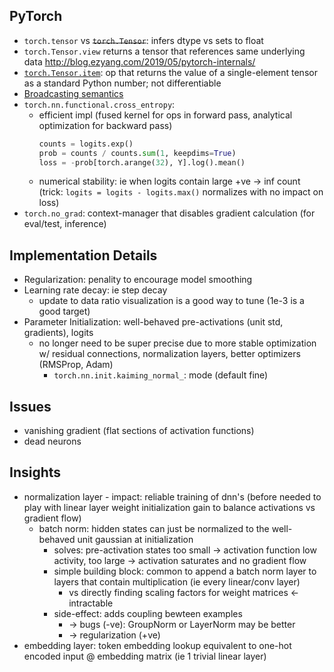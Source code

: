 ## PyTorch
* `torch.tensor` vs ~~`torch.Tensor`~~: infers dtype vs sets to float
* `torch.Tensor.view` returns a tensor that references same underlying data 
http://blog.ezyang.com/2019/05/pytorch-internals/
* [`torch.Tensor.item`](https://pytorch.org/docs/stable/generated/torch.Tensor.item.html): op that returns the value of a single-element tensor as a standard Python number; not differentiable
* [Broadcasting semantics](https://pytorch.org/docs/stable/notes/broadcasting.html)
* `torch.nn.functional.cross_entropy`: 
  - efficient impl (fused kernel for ops in forward pass, analytical optimization for backward pass)
    ```python
    counts = logits.exp()
    prob = counts / counts.sum(1, keepdims=True)
    loss = -prob[torch.arange(32), Y].log().mean()
    ```
  - numerical stability: ie when logits contain large +ve -> inf count (trick: `logits = logits - logits.max()` normalizes with no impact on loss)
* `torch.no_grad`: context-manager that disables gradient calculation (for eval/test, inference)

## Implementation Details
* Regularization: penality to encourage model smoothing
* Learning rate decay: ie step decay
    * update to data ratio visualization is a good way to tune (1e-3 is a good target)
* Parameter Initialization: well-behaved pre-activations (unit std, gradients), logits
    * no longer need to be super precise due to more stable optimization w/ residual connections, normalization layers, better optimizers (RMSProp, Adam)
        * `torch.nn.init.kaiming_normal_`: mode (default fine)

## Issues
* vanishing gradient (flat sections of activation functions)
* dead neurons

## Insights
* normalization layer - impact: reliable training of dnn's (before needed to play with linear layer weight initialization gain to balance activations vs gradient flow) 
    * batch norm: hidden states can just be normalized to the well-behaved unit gaussian at initialization
        * solves: pre-activation states too small -> activation function low activity, too large -> activation saturates and no gradient flow 
        * simple building block: common to append a batch norm layer to layers that contain multiplication (ie every linear/conv layer)
            * vs directly finding scaling factors for weight matrices <- intractable
        * side-effect: adds coupling bewteen examples 
            * -> bugs (-ve): GroupNorm or LayerNorm may be better
            * -> regularization (+ve)
* embedding layer: token embedding lookup equivalent to one-hot encoded input @ embedding matrix (ie 1 trivial linear layer)